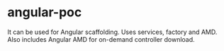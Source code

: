 # angular-poc

It can be used for Angular scaffolding. Uses services, factory and AMD. Also includes Angular AMD for on-demand controller download.